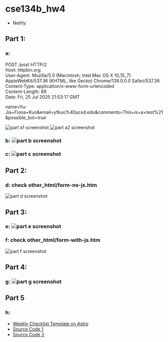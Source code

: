# cse134b_hw4

- Netify: 

## Part 1:
### a:
POST /post HTTP/2<br>
Host: httpbin.org<br>
User-Agent: Mozilla/5.0 (Macintosh; Intel Mac OS X 10_15_7) AppleWebKit/537.36 (KHTML, like Gecko) Chrome/138.0.0.0 Safari/537.36 <br>
Content-Type: application/x-www-form-urlencoded <br>
Content-Length: 89 <br>
Date: Fri, 25 Jul 2025 21:53:17 GMT <br>

name=Yu-Jia+Fiona+Kuo&email=yfkuo%40ucsd.edu&comments=This+is+a+test%21&possible_bot=true<br>

![part a1 screenshot](screenshots/a1.1.jpg)
![part a2 screenshot](screenshots/a1.2.jpg)

### b: ![part b screenshot](screenshots/partb.jpg)

### c: ![part c screenshot](screenshots/partc.jpg)

## Part 2:
### d:  check other_html/form-no-js.htm
![part d screenshot](screenshots/2d.jpg)

## Part 3:
### e: ![part e screenshot](screenshots/3e.jpg)

### f: check other_html/form-with-js.htm
![part f screenshot](screenshots/3f.jpg)

## Part 4:
### g: ![part g screenshot](screenshots/4g.jpg)

## Part 5
### h: 
- [Weekly Checklist Template on Astro](https://weeklychecklisttemplate.netlify.app/checklist)
- [Source Code 1](https://github.com/yfkuo/astro-checklist/blob/main/src/components/WeeklyChecklist.astro)
- [Source Code 2](https://github.com/yfkuo/astro-checklist/blob/main/src/pages/checklist.astro)